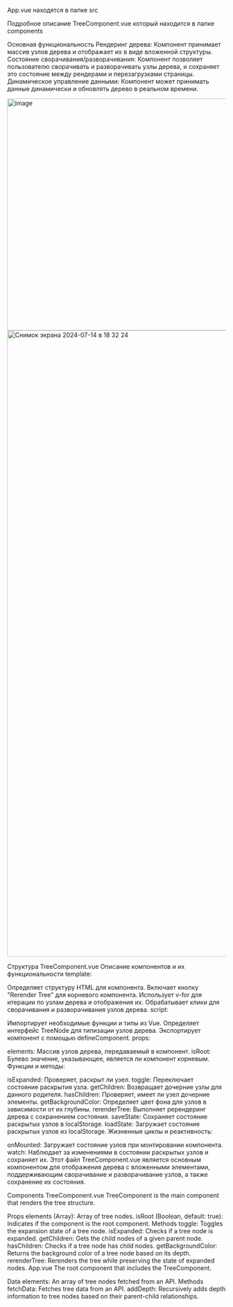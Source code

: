 App.vue находятся в папке src

Подробное описание TreeComponent.vue который находится в папке components

Основная функциональность
Рендеринг дерева: Компонент принимает массив узлов дерева и отображает их в виде вложенной структуры.
Состояние сворачивания/разворачивания: Компонент позволяет пользователю сворачивать и разворачивать узлы дерева, и сохраняет это состояние между рендерами и перезагрузками страницы.
Динамическое управление данными: Компонент может принимать данные динамически и обновлять дерево в реальном времени.

<img width="533" alt="image" src="https://github.com/user-attachments/assets/db8d4fb5-32d0-48e2-8669-cd4ab0a511e8">
<img width="1440" alt="Снимок экрана 2024-07-14 в 18 32 24" src="https://github.com/user-attachments/assets/f39e6a31-4498-4ff4-84f8-6e19e180a43e">

Структура TreeComponent.vue
Описание компонентов и их функциональности
template:

Определяет структуру HTML для компонента.
Включает кнопку "Rerender Tree" для корневого компонента.
Использует v-for для итерации по узлам дерева и отображения их.
Обрабатывает клики для сворачивания и разворачивания узлов дерева.
script:

Импортирует необходимые функции и типы из Vue.
Определяет интерфейс TreeNode для типизации узлов дерева.
Экспортирует компонент с помощью defineComponent.
props:

elements: Массив узлов дерева, передаваемый в компонент.
isRoot: Булево значение, указывающее, является ли компонент корневым.
Функции и методы:

isExpanded: Проверяет, раскрыт ли узел.
toggle: Переключает состояние раскрытия узла.
getChildren: Возвращает дочерние узлы для данного родителя.
hasChildren: Проверяет, имеет ли узел дочерние элементы.
getBackgroundColor: Определяет цвет фона для узлов в зависимости от их глубины.
rerenderTree: Выполняет ререндеринг дерева с сохранением состояния.
saveState: Сохраняет состояние раскрытых узлов в localStorage.
loadState: Загружает состояние раскрытых узлов из localStorage.
Жизненные циклы и реактивность:

onMounted: Загружает состояние узлов при монтировании компонента.
watch: Наблюдает за изменениями в состоянии раскрытых узлов и сохраняет их.
Этот файл TreeComponent.vue является основным компонентом для отображения дерева с вложенными элементами, поддерживающим сворачивание и разворачивание узлов, а также сохранение их состояния.

Components
TreeComponent.vue
TreeComponent is the main component that renders the tree structure.

Props
elements (Array): Array of tree nodes.
isRoot (Boolean, default: true): Indicates if the component is the root component.
Methods
toggle: Toggles the expansion state of a tree node.
isExpanded: Checks if a tree node is expanded.
getChildren: Gets the child nodes of a given parent node.
hasChildren: Checks if a tree node has child nodes.
getBackgroundColor: Returns the background color of a tree node based on its depth.
rerenderTree: Rerenders the tree while preserving the state of expanded nodes.
App.vue
The root component that includes the TreeComponent.

Data
elements: An array of tree nodes fetched from an API.
Methods
fetchData: Fetches tree data from an API.
addDepth: Recursively adds depth information to tree nodes based on their parent-child relationships.

